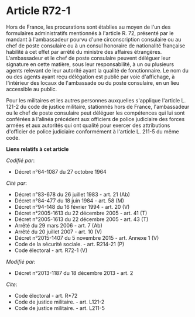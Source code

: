# Article R72-1

Hors de France, les procurations sont établies au moyen de l'un des formulaires administratifs mentionnés à l'article R. 72,
présenté par le mandant à l'ambassadeur pourvu d'une circonscription consulaire ou au chef de poste consulaire ou à un consul
honoraire de nationalité française habilité à cet effet par arrêté du ministre des affaires étrangères. L'ambassadeur et le
chef de poste consulaire peuvent déléguer leur signature en cette matière, sous leur responsabilité, à un ou plusieurs agents
relevant de leur autorité ayant la qualité de fonctionnaire. Le nom du ou des agents ayant reçu délégation est publié par
voie d'affichage, à l'intérieur des locaux de l'ambassade ou du poste consulaire, en un lieu accessible au public. 

Pour les militaires et les autres personnes auxquelles s'applique l'article L. 121-2 du code de justice militaire, stationnés
hors de France, l'ambassadeur ou le chef de poste consulaire peut déléguer les compétences qui lui sont conférées à l'alinéa
précédent aux officiers de police judiciaire des forces armées et aux autorités qui ont qualité pour exercer des attributions
d'officier de police judiciaire conformément à l'article L. 211-5 du même code.

**Liens relatifs à cet article**

_Codifié par_:

  - Décret n°64-1087 du 27 octobre 1964

_Cité par_:

  - Décret n°83-678 du 26 juillet 1983 - art. 21 (Ab)
  - Décret n°84-477 du 18 juin 1984 - art. 58 (M)
  - Décret n°94-148 du 16 février 1994 - art. 20 (V)
  - Décret n°2005-1613 du 22 décembre 2005 - art. 41 (T)
  - Décret n°2005-1613 du 22 décembre 2005 - art. 43 (T)
  - Arrêté du 29 mars 2006 - art. 7 (Ab)
  - Arrêté du 20 juillet 2007 - art. 10 (V)
  - Décret n°2015-1407 du 5 novembre 2015 - art. Annexe 1 (V)
  - Code de la sécurité sociale. - art. R214-21 (P)
  - Code électoral - art. R72-1 (V)

_Modifié par_:

  - Décret n°2013-1187 du 18 décembre 2013 - art. 2

_Cite_:

  - Code électoral - art. R*72
  - Code de justice militaire. - art. L121-2
  - Code de justice militaire. - art. L211-5
